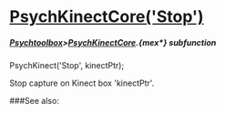 # [PsychKinectCore('Stop')](PsychKinectCore-Stop) 
##### [Psychtoolbox](Psychtoolbox)>[PsychKinectCore](PsychKinectCore).{mex*} subfunction

PsychKinect('Stop', kinectPtr);

Stop capture on Kinect box 'kinectPtr'.  
  
  


###See also:

